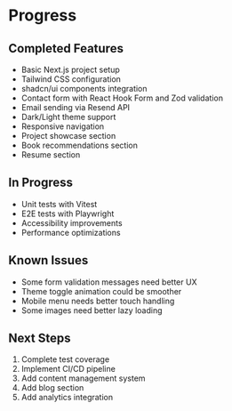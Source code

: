 # Progress

## Completed Features

- Basic Next.js project setup
- Tailwind CSS configuration
- shadcn/ui components integration
- Contact form with React Hook Form and Zod validation
- Email sending via Resend API
- Dark/Light theme support
- Responsive navigation
- Project showcase section
- Book recommendations section
- Resume section

## In Progress

- Unit tests with Vitest
- E2E tests with Playwright
- Accessibility improvements
- Performance optimizations

## Known Issues

- Some form validation messages need better UX
- Theme toggle animation could be smoother
- Mobile menu needs better touch handling
- Some images need better lazy loading

## Next Steps

1. Complete test coverage
2. Implement CI/CD pipeline
3. Add content management system
4. Add blog section
5. Add analytics integration
